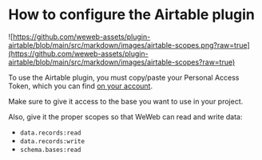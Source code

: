 # How to configure the Airtable plugin

![https://github.com/weweb-assets/plugin-airtable/blob/main/src/markdown/images/airtable-scopes.png?raw=true](https://github.com/weweb-assets/plugin-airtable/blob/main/src/markdown/images/airtable-scopes?raw=true)

To use the Airtable plugin, you must copy/paste your Personal Access Token, which you can find <a href="https://airtable.com/create/tokens" target="_blank" class="ww-editor-link">on your account</a>.

Make sure to give it access to the base you want to use in your project.

Also, give it the proper scopes so that WeWeb can read and write data:
- `data.records:read`
- `data.records:write`
- `schema.bases:read`
